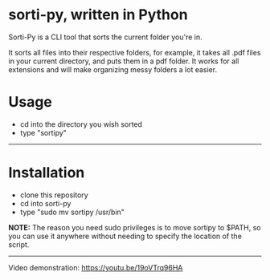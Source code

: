 # sorti-py, written in Python


Sorti-Py is a CLI tool that sorts the current folder you're in.

It sorts all files into their respective folders, for example, it takes all .pdf files in your current directory, and puts them in a pdf folder.
It works for all extensions and will make organizing messy folders a lot easier.

# Usage
- cd into the directory you wish sorted
- type "sortipy"

--------------------------

# Installation
- clone this repository
- cd into sorti-py
- type "sudo mv sortipy /usr/bin"


**NOTE:** The reason you need sudo privileges is to move sortipy to $PATH, so you can use it anywhere without needing to specify the location of the script.

--------------------------
Video demonstration: https://youtu.be/19oVTrq96HA

